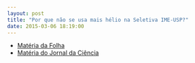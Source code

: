 ```yaml
---
layout: post
title: "Por que não se usa mais hélio na Seletiva IME-USP?"
date: 2015-03-06 18:19:00
---
```


- [Matéria da Folha](http://f5.folha.uol.com.br/estranho/1067310-balao-de-festa-de-aniversario-ameaca-gas-helio-de-extincao.shtml)
- [Matéria do Jornal da Ciência](http://www.jornaldaciencia.org.br/Detalhe.jsp?id=73027)
